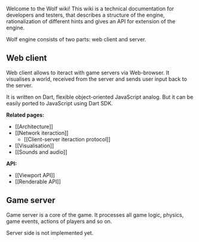 Welcome to the Wolf wiki! This wiki is a technical documentation for developers and testers, that describes a structure of the engine, rationalization of different hints and gives an API for extension of the engine.

Wolf engine consists of two parts: web client and server.

## Web client

Web client allows to iteract with game servers via Web-browser. It visualises a world, received from the server and sends user input back to the server.

It is written on Dart, flexible object-oriented JavaScript analog. But it can be easily ported to JavaScript using Dart SDK.

**Related pages:**

* [[Architecture]]
* [[Network iteraction]]
    * [[Client-server iteraction protocol]]
* [[Visualisation]]
* [[Sounds and audio]]

**API:**

* [[Viewport API]]
* [[Renderable API]]

## Game server
Game server is a core of the game. It processes all game logic, physics, game events, actions of players and so on.

Server side is not implemented yet.